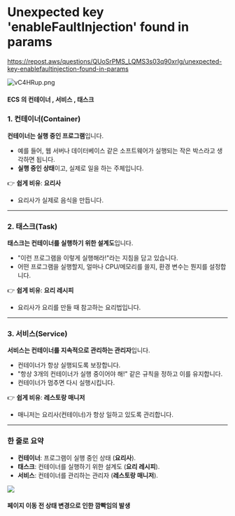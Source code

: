 # Unexpected key 'enableFaultInjection' found in params


https://repost.aws/questions/QUoSrPMS_LQMS3s03q90xrIg/unexpected-key-enablefaultinjection-found-in-params

![vC4HRup.png](https://i.imgur.com/vC4HRup.png)
#### ECS 의 컨테이너 , 서비스 , 태스크

### 1. **컨테이너(Container)**

**컨테이너는 실행 중인 프로그램**입니다.

- 예를 들어, 웹 서버나 데이터베이스 같은 소프트웨어가 실행되는 작은 박스라고 생각하면 됩니다.
- **실행 중인 상태**이고, 실제로 일을 하는 주체입니다.

👉 **쉽게 비유**: **요리사**

- 요리사가 실제로 음식을 만듭니다.

---

### 2. **태스크(Task)**

**태스크는 컨테이너를 실행하기 위한 설계도**입니다.

- "이런 프로그램을 이렇게 실행해라!"라는 지침을 담고 있습니다.
- 어떤 프로그램을 실행할지, 얼마나 CPU/메모리를 쓸지, 환경 변수는 뭔지를 설정합니다.

👉 **쉽게 비유**: **요리 레시피**

- 요리사가 요리를 만들 때 참고하는 요리법입니다.

---

### 3. **서비스(Service)**

**서비스는 컨테이너를 지속적으로 관리하는 관리자**입니다.

- 컨테이너가 항상 실행되도록 보장합니다.
- "항상 3개의 컨테이너가 실행 중이어야 해!" 같은 규칙을 정하고 이를 유지합니다.
- 컨테이너가 멈추면 다시 실행시킵니다.

👉 **쉽게 비유**: **레스토랑 매니저**

- 매니저는 요리사(컨테이너)가 항상 일하고 있도록 관리합니다.

---

### **한 줄로 요약**

- **컨테이너**: 프로그램이 실행 중인 상태 (**요리사**).
- **태스크**: 컨테이너를 실행하기 위한 설계도 (**요리 레시피**).
- **서비스**: 컨테이너를 관리하는 관리자 (**레스토랑 매니저**).

![](https://i.imgur.com/vC4HRup.png)


#### 페이지 이동 전 상태 변경으로 인한 깜빡임의 발생
